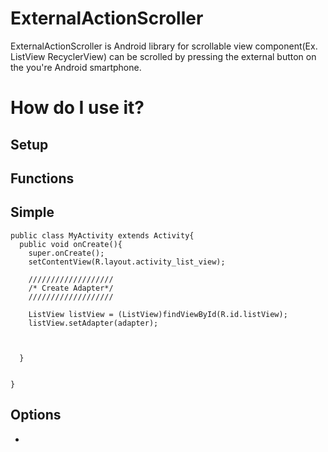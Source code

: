 # ExternalActionScroller

ExternalActionScroller is Android library for scrollable view component(Ex. ListView RecyclerView) can be scrolled by pressing the external button on the you're Android smartphone.

# How do I use it?
## Setup

## Functions

## Simple
```
public class MyActivity extends Activity{
  public void onCreate(){
    super.onCreate();
    setContentView(R.layout.activity_list_view);

    ///////////////////
    /* Create Adapter*/
    ///////////////////
    
    ListView listView = (ListView)findViewById(R.id.listView);
    listView.setAdapter(adapter);
    
    
        
  }


}

```


## Options
* 